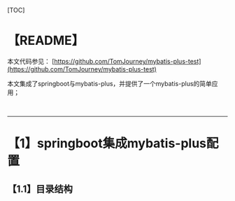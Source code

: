 [TOC]

# 【README】

本文代码参见： [https://github.com/TomJourney/mybatis-plus-test](https://github.com/TomJourney/mybatis-plus-test)

本文集成了springboot与mybatis-plus，并提供了一个mybatis-plus的简单应用；

<br>

---

# 【1】springboot集成mybatis-plus配置

## 【1.1】目录结构

